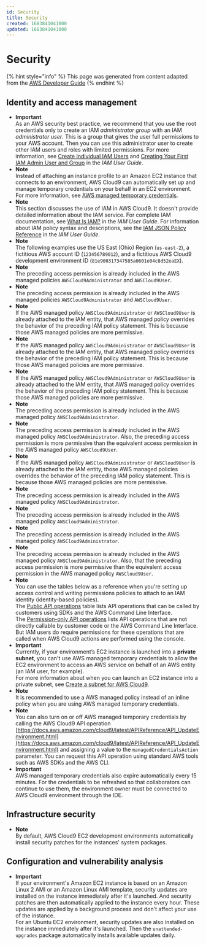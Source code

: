 ```yaml
---
id: Security
title: Security
created: 1683841041000
updated: 1683841041000
---
```

# Security

{% hint style="info" %}
This page was generated from content adapted from the [AWS Developer Guide](https://github.com/awsdocs/aws-cloud9-user-guide.git)
{% endhint %}

## Identity and access management

- **Important**  
As an AWS security best practice, we recommend that you use the root credentials only to create an IAM *administrator group* with an IAM *administrator user*\. This is a group that gives the user full permissions to your AWS account\. Then you can use this administrator user to create other IAM users and roles with limited permissions\. For more information, see [Create Individual IAM Users](https://docs.aws.amazon.com/IAM/latest/UserGuide/best-practices.html#create-iam-users) and [Creating Your First IAM Admin User and Group](https://docs.aws.amazon.com/IAM/latest/UserGuide/getting-started_create-admin-group.html) in the *IAM User Guide*\.
- **Note**  
Instead of attaching an instance profile to an Amazon EC2 instance that connects to an environment, AWS Cloud9 can automatically set up and manage temporary credentials on your behalf in an EC2 environment\. For more information, see [AWS managed temporary credentials](#auth-and-access-control-temporary-managed-credentials)\.
- **Note**  
This section discusses the use of IAM in AWS Cloud9\. It doesn't provide detailed information about the IAM service\. For complete IAM documentation, see [What Is IAM?](https://docs.aws.amazon.com/IAM/latest/UserGuide/introduction.html) in the *IAM User Guide*\. For information about IAM policy syntax and descriptions, see the [IAM JSON Policy Reference](https://docs.aws.amazon.com/IAM/latest/UserGuide/reference_policies.html) in the *IAM User Guide*\.
- **Note**  
The following examples use the US East \(Ohio\) Region \(`us-east-2`\), a fictitious AWS account ID \(`123456789012`\), and a fictitious AWS Cloud9 development environment ID \(`81e900317347585a0601e04c8d52eaEX`\)\.
- **Note**  
The preceding access permission is already included in the AWS managed policies `AWSCloud9Administrator` and `AWSCloud9User`\.
- **Note**  
The preceding access permission is already included in the AWS managed policies `AWSCloud9Administrator` and `AWSCloud9User`\.
- **Note**  
If the AWS managed policy `AWSCloud9Administrator` or `AWSCloud9User` is already attached to the IAM entity, that AWS managed policy overrides the behavior of the preceding IAM policy statement\. This is because those AWS managed policies are more permissive\.
- **Note**  
If the AWS managed policy `AWSCloud9Administrator` or `AWSCloud9User` is already attached to the IAM entity, that AWS managed policy overrides the behavior of the preceding IAM policy statement\. This is because those AWS managed policies are more permissive\.
- **Note**  
If the AWS managed policy `AWSCloud9Administrator` or `AWSCloud9User` is already attached to the IAM entity, that AWS managed policy overrides the behavior of the preceding IAM policy statement\. This is because those AWS managed policies are more permissive\.
- **Note**  
The preceding access permission is already included in the AWS managed policy `AWSCloud9Administrator`\.
- **Note**  
The preceding access permission is already included in the AWS managed policy `AWSCloud9Administrator`\. Also, the preceding access permission is more permissive than the equivalent access permission in the AWS managed policy `AWSCloud9User`\.
- **Note**  
If the AWS managed policy `AWSCloud9Administrator` or `AWSCloud9User` is already attached to the IAM entity, those AWS managed policies overrides the behavior of the preceding IAM policy statement\. This is because those AWS managed policies are more permissive\.
- **Note**  
The preceding access permission is already included in the AWS managed policy `AWSCloud9Administrator`\.
- **Note**  
The preceding access permission is already included in the AWS managed policy `AWSCloud9Administrator`\.
- **Note**  
The preceding access permission is already included in the AWS managed policy `AWSCloud9Administrator`\.
- **Note**  
The preceding access permission is already included in the AWS managed policy `AWSCloud9Administrator`\. Also, that the preceding access permission is more permissive than the equivalent access permission in the AWS managed policy `AWSCloud9User`\.
- **Note**  
You can use the tables below as a reference when you're setting up access control and writing permissions policies to attach to an IAM identity \(identity\-based policies\)\.   
The [Public API operations](#callable-api) table lists API operations that can be called by customers using SDKs and the AWS Command Line Interface\.  
 The [Permission-only API operations](#permissions-only-api) lists API operations that are not directly callable by customer code or the AWS Command Line Interface\. But IAM users do require permissions for these operations that are called when AWS Cloud9 actions are performed using the console\.
- **Important**  
Currently, if your environment’s EC2 instance is launched into a **private subnet**, you can't use AWS managed temporary credentials to allow the EC2 environment to access an AWS service on behalf of an AWS entity \(an IAM user, for example\)\.  
For more information about when you can launch an EC2 instance into a private subnet, see [Create a subnet for AWS Cloud9](vpc-settings.md#vpc-settings-create-subnet)\.
- **Note**  
It is recommended to use a AWS managed policy instead of an inline policy when you are using AWS managed temporary credentials\.
- **Note**  
You can also turn on or off AWS managed temporary credentials by calling the AWS Cloud9 API operation [https://docs.aws.amazon.com/cloud9/latest/APIReference/API_UpdateEnvironment.html](https://docs.aws.amazon.com/cloud9/latest/APIReference/API_UpdateEnvironment.html) and assigning a value to the `managedCredentialsAction` parameter\. You can request this API operation using standard AWS tools such as AWS SDKs and the AWS CLI\.
- **Important**  
AWS managed temporary credentials also expire automatically every 15 minutes\. For the credentials to be refreshed so that collaborators can continue to use them, the environment owner must be connected to AWS Cloud9 environment through the IDE\.


## Infrastructure security

- **Note**  
By default, AWS Cloud9 EC2 development environments automatically install security patches for the instances' system packages\.


## Configuration and vulnerability analysis

- **Important**  
If your environment's Amazon EC2 instance is based on an Amazon Linux 2 AMI or an Amazon Linux AMI template, security updates are installed on the instance immediately after it's launched\. And security patches are then automatically applied to the instance every hour\. These updates are applied by a background process and don't affect your use of the instance\.  
For an Ubuntu EC2 environment, security updates are also installed on the instance immediately after it's launched\. Then the `unattended-upgrades` package automatically installs available updates daily\.

